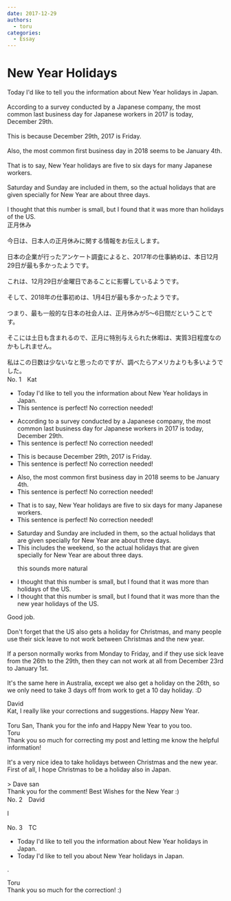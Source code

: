 ```yaml
---
date: 2017-12-29
authors:
  - toru
categories:
  - Essay
---
```


<h1 id="subject_show">New Year Holidays</h1>
<div class="date" hidden>Dec 29, 2017 15:08</div>
<div id="post"><div id="body_show_ori">
Today I'd like to tell you the information about New Year holidays in Japan.<br/><br/>According to a survey conducted by a Japanese company, the most common last business day for Japanese workers in 2017 is today, December 29th.<br/><br/>This is because December 29th, 2017 is Friday.<br/><br/>Also, the most common first business day in 2018 seems to be January 4th.<br/><br/>That is to say, New Year holidays are five to six days for many Japanese workers.<br/><br/>Saturday and Sunday are included in them, so the actual holidays that are given specially for New Year are about three days.<br/><br/>I thought that this number is small, but I found that it was more than holidays of the US.
</div></div>

<!-- more -->

<div id="post_ja"><div id="body_show_mo">
正月休み<br/><br/>今日は、日本人の正月休みに関する情報をお伝えします。<br/><br/>日本の企業が行ったアンケート調査によると、2017年の仕事納めは、本日12月29日が最も多かったようです。<br/><br/>これは、12月29日が金曜日であることに影響しているようです。<br/><br/>そして、2018年の仕事初めは、1月4日が最も多かったようです。<br/><br/>つまり、最も一般的な日本の社会人は、正月休みが5〜6日間だということです。<br/><br/>そこには土日も含まれるので、正月に特別与えられた休暇は、実質3日程度なのかもしれません。<br/><br/>私はこの日数は少ないなと思ったのですが、調べたらアメリカよりも多いようでした。
</div></div>
<div id="block"><div class="first_name"> No. 1　<span class="just_name">Kat</span></div><div id="block2">
<ul class="correction_field">
<li class="incorrect">Today I'd like to tell you the information about New Year holidays in Japan.</li>
<li class="corrected perfect">This sentence is perfect! No correction needed!</li>
</ul>
<ul class="correction_field">
<li class="incorrect">According to a survey conducted by a Japanese company, the most common last business day for Japanese workers in 2017 is today, December 29th.</li>
<li class="corrected perfect">This sentence is perfect! No correction needed!</li>
</ul>
<ul class="correction_field">
<li class="incorrect">This is because December 29th, 2017 is Friday.</li>
<li class="corrected perfect">This sentence is perfect! No correction needed!</li>
</ul>
<ul class="correction_field">
<li class="incorrect">Also, the most common first business day in 2018 seems to be January 4th.</li>
<li class="corrected perfect">This sentence is perfect! No correction needed!</li>
</ul>
<ul class="correction_field">
<li class="incorrect">That is to say, New Year holidays are five to six days for many Japanese workers.</li>
<li class="corrected perfect">This sentence is perfect! No correction needed!</li>
</ul>
<ul class="correction_field">
<li class="incorrect">Saturday and Sunday are included in them, so the actual holidays that are given specially for New Year are about three days.</li>
<li class="corrected correct">
This includes the weekend, so the actual holidays that are given specially for New Year are about three days.
<p class="correction_comment">this sounds more natural</p>
</li>
</ul>
<ul class="correction_field">
<li class="incorrect">I thought that this number is small, but I found that it was more than holidays of the US.</li>
<li class="corrected correct">
I thought that this number is small, but I found that it was more than the new year holidays of the US.
</li>
</ul>
<p class="comment_small">
 Good job.
 <br/>
 <br/>
 Don't forget that the US also gets a holiday for Christmas, and many people use their sick leave to not work between Christmas and the new year.
 <br/>
 <br/>
 If a person normally works from Monday to Friday, and if they use sick leave from the 26th to the 29th, then they can not work at all from December 23rd to January 1st.
 <br/>
 <br/>
 It's the same here in Australia, except we also get a holiday on the 26th, so we only need to take 3 days off from work to get a 10 day holiday. :D
</p>

</div><div class="name"><span class="just_name">David</span><br>
Kat, I really like your corrections and suggestions. Happy New Year.<br/><br/>Toru San, Thank you for the info and Happy New Year to you too.
</div>
<div class="name"><span class="just_name">Toru</span><br>
Thank you so much for correcting my post and letting me know the helpful information!<br/><br/>It's a very nice idea to take holidays between Christmas and the new year. First of all, I hope Christmas to be a holiday also in Japan.<br/><br/>&gt; Dave san<br/>Thank you for the comment! Best Wishes for the New Year :)
</div>
</div>
<div id="block"><div class="first_name"> No. 2　<span class="just_name">David</span></div><div id="block2">
<p class="comment_small">
 I
</p>

</div></div>
<div id="block"><div class="first_name"> No. 3　<span class="just_name">TC</span></div><div id="block2">
<ul class="correction_field">
<li class="incorrect">Today I'd like to tell you the information about New Year holidays in Japan.</li>
<li class="corrected correct">
Today I'd like to tell you about New Year holidays in Japan.
</li>
</ul>
<p class="comment_small">
 .
</p>

</div><div class="name"><span class="just_name">Toru</span><br>
Thank you so much for the correction! :)
</div>
</div>
